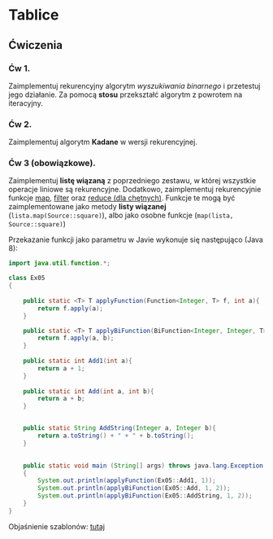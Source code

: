 # Tablice


## Ćwiczenia


### Ćw 1.

Zaimplementuj rekurencyjny algorytm *wyszukiwania binarnego* i przetestuj jego działanie. Za pomocą **stosu** przekształć algorytm z powrotem na iteracyjny.

### Ćw 2.

Zaimplementuj algorytm **Kadane** w wersji rekurencyjnej.

### Ćw 3 (obowiązkowe). 

Zaimplementuj **listę wiązaną** z poprzedniego zestawu, w której wszystkie operacje liniowe są rekurencyjne. Dodatkowo, zaimplementuj rekurencyjnie funkcje [map](https://en.wikipedia.org/wiki/Map_(higher-order_function)), [filter](https://en.wikipedia.org/wiki/Filter_(higher-order_function)) oraz [reduce (dla chętnych)](https://en.wikipedia.org/wiki/Fold_(higher-order_function)). Funkcje te mogą być zaimplementowane jako metody **listy wiązanej** (`lista.map(Source::square)`), albo jako osobne funkcje (`map(lista, Source::square)`)

Przekazanie funkcji jako parametru w Javie wykonuje się następująco (Java 8):

```java
import java.util.function.*;

class Ex05
{
	
	public static <T> T applyFunction(Function<Integer, T> f, int a){
		return f.apply(a);
	}

	public static <T> T applyBiFunction(BiFunction<Integer, Integer, T> f, int a, int b){
		return f.apply(a, b);
	}
	
	public static int Add1(int a){
		return a + 1;
	}
	
	public static int Add(int a, int b){
		return a + b;
	}


    public static String AddString(Integer a, Integer b){
		return a.toString() + " + " + b.toString();
    }

	
	public static void main (String[] args) throws java.lang.Exception
	{
	    System.out.println(applyFunction(Ex05::Add1, 1));
	    System.out.println(applyBiFunction(Ex05::Add, 1, 2));
	    System.out.println(applyBiFunction(Ex05::AddString, 1, 2));
	}
}
```

Objaśnienie szablonów: [tutaj](https://github.com/mchuck/AP/blob/master/lectures/10.md)

